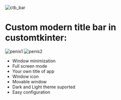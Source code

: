 ![ctb_bar](https://github.com/Metor7/Custom-title-bar-in-customtkinter/assets/78621101/1fbbd8d3-daa6-4b11-9e56-253176bd5185)
# Custom modern title bar in customtkinter:
![penis1](https://github.com/Metor7/Custom-title-bar-in-customtkinter/assets/78621101/78f0d0fc-0a9d-4604-be8f-ff703ec1835b)
![penis2](https://github.com/Metor7/Custom-title-bar-in-customtkinter/assets/78621101/0bad804c-72e9-4061-a9ab-d7ad92c9a3ad)
- Window minimization
- Full screen mode
- Your own title of app
- Window icon
- Movable window
- Dark and Light theme suported
- Easy configuration
